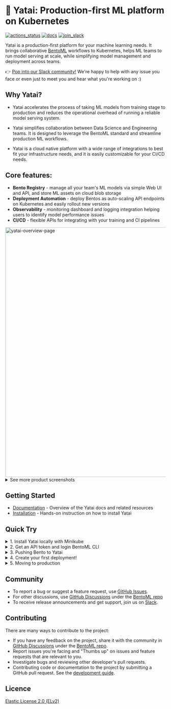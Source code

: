 # 🦄️ Yatai: Production-first ML platform on Kubernetes

[![actions_status](https://github.com/bentoml/yatai/workflows/CICD/badge.svg)](https://github.com/bentoml/yatai/actions)
[![docs](https://readthedocs.org/projects/yatai/badge/?version=latest&style=flat-square)](https://docs.bentoml.org/projects/yatai)
[![join_slack](https://badgen.net/badge/Join/BentoML%20Slack/cyan?icon=slack&style=flat-square)](https://join.slack.bentoml.org)

Yatai is a production-first platform for your machine learning needs. It brings collaborative [BentoML](https://github.com/bentoml) workflows to Kubernetes, helps ML teams to run model serving at scale, while simplifying model management and deployment across teams. 

👉 [Pop into our Slack community!](https://l.linklyhq.com/l/ktPW) We're happy to help with any issue you face or even just to meet you and hear what you're working on :)

## Why Yatai?

* Yatai accelerates the process of taking ML models from training stage to production and reduces the operational overhead of running a reliable model serving system.

* Yatai simplifies collaboration between Data Science and Engineering teams. It is designed to leverage the BentoML standard and streamline production ML workflows.

* Yatai is a cloud native platform with a wide range of integrations to best fit your infrastructure needs, and it is easily customizable for your CI/CD needs.


## Core features:

* **Bento Registry** - manage all your team's ML models via simple Web UI and API, and store ML assets on cloud blob storage
* **Deployment Automation** - deploy Bentos as auto-scaling API endpoints on Kubernetes and easily rollout new versions
* **Observability** - monitoring dashboard and logging integration helping users to identify model performance issues
* **CI/CD** - flexible APIs for integrating with your training and CI pipelines


<img width="785" alt="yatai-overview-page" src="https://user-images.githubusercontent.com/489344/151455964-4fe30eb7-f000-43cc-8a5f-807ee450b8b6.png">

<details>
  <summary>See more product screenshots</summary>
  <img width="785" alt="yatai-deployment-creation" src="https://user-images.githubusercontent.com/489344/151456002-d4e9f84d-8a71-4bf9-bde7-f94a74abbf3f.png">
  <img width="785" alt="yatai-bento-repos" src="https://user-images.githubusercontent.com/489344/151456379-da255519-274d-41de-a1b9-a347be279230.png">
  <img width="785" alt="yatai-model-detail" src="https://user-images.githubusercontent.com/489344/151456021-360a6d6e-acb8-494b-9f6b-868ef9d13bce.png">
  <img width="785" alt="yatai-cluster-components" src="https://user-images.githubusercontent.com/489344/151456017-abf0c77a-ba8a-43e5-8949-901ef4a8074a.png">
  <img width="785" alt="yatai-deployment-details" src="https://user-images.githubusercontent.com/489344/151456024-151c275d-b33e-480e-be34-dadab5b01915.png">
  <img width="785" alt="yatai-activities" src="https://user-images.githubusercontent.com/489344/151456011-69c283bc-7382-4b30-bfbf-2686e2abdc0f.png">
</details>


## Getting Started

* [Documentation](https://docs.bentoml.org/projects/yatai/) - Overview of the Yatai docs and related resources
* [Installation](https://docs.bentoml.org/projects/yatai/en/latest/installation/index.html) - Hands-on instruction on how to install Yatai

## Quick Try

<details>
  <summary>1. Install Yatai locally with Minikube</summary>
    
   * Prerequisites:
     * Install latest minikube: https://minikube.sigs.k8s.io/docs/start/
     * Install latest Helm: https://helm.sh/docs/intro/install/
   * Start a minikube Kubernetes cluster: `minikube start --cpus 4 --memory 4096`
   * Enable ingress controller: `minikube addons enable ingress`
   * Use the quick installation script to install Yatai:
     > NOTE: It is only recommended to use the quick install script to install yatai in a development environment or in a test environment.

     ```bash
     curl -s "https://raw.githubusercontent.com/bentoml/yatai/v1.0.0/scripts/quick-install-yatai.sh" | DEVEL=true bash
     ```
</details>

    
<details>
  <summary>2. Get an API token and login BentoML CLI</summary>
    
  * Create a new API token in Yatai web UI: http://${Yatai URL}/api_tokens
  * Copy login command upon token creation and run as shell command, e.g.: 
    ```bash
    bentoml yatai login --api-token {YOUR_TOKEN_GOES_HERE} --endpoint http://{Yatai URL}
    ```
</details>

<details>
  <summary>3. Pushing Bento to Yatai</summary>
    
  * Train a sample ML model and build a Bento using code from the [BentoML Quickstart Project](https://github.com/bentoml/gallery/tree/main/quickstart):
    ```bash
    git clone https://github.com/bentoml/gallery.git && cd ./gallery/quickstart
    pip install -r ./requirements.txt
    python train.py
    bentoml build
    ```
  * Push your newly built Bento to Yatai:
    ```bash
    bentoml push iris_classifier:latest
    ```
</details>

    
<details>
  <summary>4. Create your first deployment!</summary>
    
  * A Bento Deployment can be created via Web UI or via kubectl command:

    * Deploy via Web UI
        * Go to deployments page: http://{Yatai URL}/deployments
        * Click `Create` button and follow instructions on UI

    * Deploy directly via `kubectl` command:
        * Define your Bento deployment in a `my_deployment.yaml` file:
          ```yaml
            apiVersion: serving.yatai.ai/v1alpha2
            kind: BentoDeployment
            metadata:
              name: my-bento-deployment
              namespace: my-namespace
            spec:
              bento_tag: iris_classifier:3oevmqfvnkvwvuqj
              ingress:
                enabled: true
              resources:
                limits:
                    cpu: "500m"
                    memory: "512m"
                requests:
                    cpu: "250m"
                    memory: "128m"
              autoscaling:
                max_replicas: 10
                min_replicas: 2
              runners:
              - name: iris_clf
                resources:
                  limits:
                    cpu: "1000m"
                    memory: "1Gi"
                  requests:
                    cpu: "500m"
                    memory: "512m"
                  autoscaling:
                    max_replicas: 4
                    min_replicas: 1
          ```
        * Apply the deployment to your minikube cluster
          ```bash
          kubectl apply -f my_deployment.yaml
          ```

  * Monitor deployment process on Web UI and test out endpoint when deployment created
    ```bash
    curl \                                                                                                                                                      
        -X POST \
        -H "content-type: application/json" \
        --data "[[5, 4, 3, 2]]" \
        https://demo-default-yatai-127-0-0-1.apps.yatai.dev/classify
    ```
</details>
    
<details>
  <summary>5. Moving to production</summary>
    
  * See [Administrator's Guide](https://github.com/bentoml/yatai/blob/main/docs/admin-guide.md) for a comprehensive overview for deploying and configuring Yatai for production use.
</details>


## Community

- To report a bug or suggest a feature request, use [GitHub Issues](https://github.com/bentoml/yatai/issues/new/choose).
- For other discussions, use [GitHub Discussions](https://github.com/bentoml/BentoML/discussions) under the [BentoML repo](https://github.com/bentoml/BentoML/)
- To receive release announcements and get support, join us on [Slack](https://join.slack.bentoml.org).


## Contributing

There are many ways to contribute to the project:

- If you have any feedback on the project, share it with the community in [GitHub Discussions](https://github.com/bentoml/BentoML/discussions) under the [BentoML repo](https://github.com/bentoml/BentoML/).
- Report issues you're facing and "Thumbs up" on issues and feature requests that are relevant to you.
- Investigate bugs and reviewing other developer's pull requests.
- Contributing code or documentation to the project by submitting a GitHub pull request. See the [development guide](https://github.com/bentoml/yatai/blob/main/DEVELOPMENT.md).


## Licence

[Elastic License 2.0 (ELv2)](https://github.com/bentoml/yatai/blob/main/LICENSE.md)
